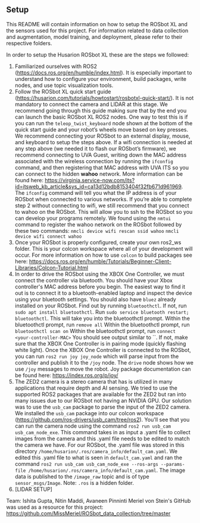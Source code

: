 ## Setup

This README will contain information on how to setup the ROSbot XL and the sensors used for this project.
For information related to data collection and augmentation, model training, and deployment, please refer to their respective folders.

In order to setup the Husarion ROSbot XL these are the steps we followed:
1. Familiarized ourselves with ROS2 (https://docs.ros.org/en/humble/index.html). It is especially important to understand how to configure your environment, build packages, write nodes, and use topic visualization tools.
2. Follow the ROSbot XL quick start guide (https://husarion.com/tutorials/howtostart/rosbotxl-quick-start/). It is not mandatory to connect the camera and LIDAR at this stage. We recommend going through this guide making sure that by the end you can launch the basic ROSbot XL ROS2 nodes. One way to test this is if you can run the `teleop_twist_keyboard` node shown at the bottom of the quick start guide and your robot’s wheels move based on key presses.
We recommend connecting your ROSbot to an external display, mouse, and keyboard to setup the steps above. If a wifi connection is needed at any step above (we needed it to flash our ROSbot’s firmware), we recommend connecting to UVA Guest, writing down the MAC address associated with the wireless connection by running the `ifconfig` command, and then registering that MAC address with UVA ITS so you can connect to the hidden **wahoo** network. More information can be found here: https://virginia.service-now.com/its?id=itsweb_kb_article&sys_id=ca13d12bdb8153404f32fb671d961969. The `ifconfig` command will tell you what the IP address is of your ROSbot when connected to various networks. 
If you’re able to complete step 2 without connecting to wifi, we still recommend that you connect to wahoo on the ROSbot. This will allow you to ssh to the ROSbot so you can develop your programs remotely. We found using the `nmtui` command to register the wahoo network on the ROSbot followed by these two commands:
`nmcli device wifi rescan ssid wahoo`
`nmcli device wifi connect wahoo`
3. Once your ROSbot is properly configured, create your own ros2_ws folder. This is your colcon workspace where all of your development will occur. For more information on how to use `colcon` to build packages see here: https://docs.ros.org/en/humble/Tutorials/Beginner-Client-Libraries/Colcon-Tutorial.html
4. In order to drive the ROSbot using the XBOX One Controller, we must connect the controller via bluetooth.
You should have your Xbox controller's MAC address before you begin. The easiest way to find it out is to connect it to a bluetooth-enabled laptop and inspect the device using your bluetooth settings.
You should also have `bluez` already installed on your ROSbot. Find out by running `bluetoothctl`. If not, run `sudo apt install bluetoothctl`.
Run `sudo service bluetooth restart; bluetoothctl`. This will take you into the bluetoothctl prompt.
Within the bluetoothctl prompt, run `remove all`
Within the bluetoothctl prompt, run `bluetoothctl scan on`
Within the bluetoothctl prompt, run `connect <your-controller-MAC>`
You should see output similar to ``. If not, make sure that the XBOX One Controller is in pairing mode (quickly flashing white light).
Once the XBOX One Controller is connected to the ROSbot, you can run `ros2 run joy joy_node` which will parse input from the controller and publish it to the `/joy` node. The `drive` node shows how we use `/joy` messages to move the robot. Joy package documentation can be found here: https://index.ros.org/p/joy/
5. The ZED2 camera is a stereo camera that has is utilized in many applications that require depth and AI sensing. We tried to use the supported ROS2 packages that are available for the ZED2 but ran into many issues due to our ROSbot not having an NVIDIA GPU. Our solution was to use the `usb_cam` package to parse the input of the ZED2 camera. We installed the `usb_cam` package into our colcon workspace (https://github.com/ros-drivers/usb_cam/tree/ros2). You'll see that you can run the camera node using the command `ros2 run usb_cam usb_cam_node_exe`. This command takes in as input a .yaml file to collect images from the camera and this .yaml file needs to be edited to match the camera we have. For our ROSbot, the .yaml file was stored in this directory `/home/husarion/.ros/camera_info/default_cam.yaml`. We edited this .yaml file to what is seen in `default_cam.yaml` and ran the command `ros2 run usb_cam usb_cam_node_exe --ros-args --params-file /home/husarion/.ros/camera_info/default_cam.yaml`. The image data is published to the `/image_raw` topic and is of type `sensor_msgs/Image`. Note: `.ros` is a hidden folder.
6. [LIDAR SETUP]



Team: Ishita Gupta, Nitin Maddi, Avaneen Pinninti
Meriel von Stein's GitHub was used as a resource for this project: https://github.com/MissMeriel/ROSbot_data_collection/tree/master
